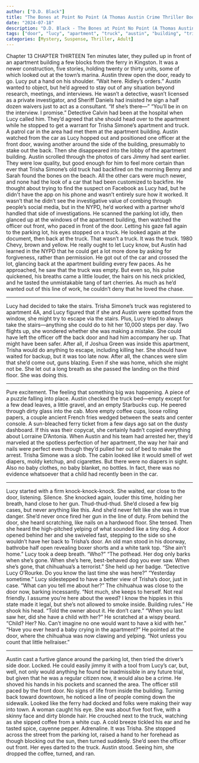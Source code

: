 ```yaml
---
author: ["D.D. Black"]
title: "The Bones at Point No Point (A Thomas Austin Crime Thriller Book 1) - Chapter 14"
date: "2024-07-18"
description: "D.D. Black - The Bones at Point No Point (A Thomas Austin Crime Thriller Book 1)"
tags: ["door", "lucy", "apartment", "truck", "austin", "building", "trisha", "car", "front", "back", "lot", "like", "officer", "would", "looked", "hand", "simone", "side", "parking", "could", "breath", "ferry", "five", "detective", "stopped"]
categories: [Mystery, Suspense, Thriller, Adult]
---
```


Chapter 13
CHAPTER THIRTEEN
Ten minutes later, they pulled up in front of an apartment building a few blocks from the ferry in Kingston. It was a newer construction, five stories, holding twenty or thirty units, some of which looked out at the town’s marina.
Austin threw open the door, ready to go.
Lucy put a hand on his shoulder. “Wait here. Ridley’s orders.”
Austin wanted to object, but he’d agreed to stay out of any situation beyond research, meetings, and interviews. He wasn’t a detective, wasn’t licensed as a private investigator, and Sheriff Daniels had insisted he sign a half dozen waivers just to act as a consultant. “If she’s there—”
“You’ll be in on the interview. I promise.”
Detective Calvin had been at the hospital when Lucy called him. They’d agreed that she should head over to the apartment while he stopped to get a warrant for Trisha Simone’s apartment and truck. A patrol car in the area had met them at the apartment building.
Austin watched from the car as Lucy hopped out and positioned one officer at the front door, waving another around the side of the building, presumably to stake out the back. Then she disappeared into the lobby of the apartment building.
Austin scrolled through the photos of cars Jimmy had sent earlier. They were low quality, but good enough for him to feel more certain than ever that Trisha Simone’s old truck had backfired on the morning Benny and Sarah found the bones on the beach. All the other cars were much newer, and none had the look of a car that had been customized to backfire. He thought about trying to find the suspect on Facebook as Lucy had, but he didn't have the app on his phone and wasn’t entirely sure how it worked. It wasn’t that he didn’t see the investigative value of combing through people’s social media, but in the NYPD, he’d worked with a partner who’d handled that side of investigations.
He scanned the parking lot idly, then glanced up at the windows of the apartment building, then watched the officer out front, who paced in front of the door.
Letting his gaze fall again to the parking lot, his eyes stopped on a truck. He looked again at the document, then back at the truck. That wasn’t a truck. It was the truck. 1980 Chevy, brown and yellow.
He really ought to let Lucy know, but Austin had learned in the NYPD that he could get a lot more done by asking for forgiveness, rather than permission.
He got out of the car and crossed the lot, glancing back at the apartment building every few paces. As he approached, he saw that the truck was empty. But even so, his pulse quickened, his breaths came a little louder, the hairs on his neck prickled, and he tasted the unmistakable tang of tart cherries. As much as he’d wanted out of this line of work, he couldn’t deny that he loved the chase.
* * *
Lucy had decided to take the stairs. Trisha Simone’s truck was registered to apartment 4A, and Lucy figured that if she and Austin were spotted from the window, she might try to escape via the stairs. Plus, Lucy tried to always take the stairs—anything she could do to hit her 10,000 steps per day.
Two flights up, she wondered whether she was making a mistake. She could have left the officer off the back door and had him accompany her up. That might have been safer. After all, if Joshua Green was inside this apartment, Trisha would do anything to escape, including killing her. She should have waited for backup, but it was too late now.
After all, the chances were slim that she’d come out, guns blazing. Even if she was home, which she might not be.
She let out a long breath as she passed the landing on the third floor.
She was doing this.
* * *
Pure excitement. The feeling that something big was happening. A piece of a puzzle falling into place.
Austin checked the truck bed—empty except for a few dead leaves, a little gravel, and an empty Starbucks cup.
He peered through dirty glass into the cab. More empty coffee cups, loose rolling papers, a couple ancient French fries wedged between the seats and center console. A sun-bleached ferry ticket from a few days ago sat on the dusty dashboard. If this was their copycat, she certainly hadn’t copied everything about Lorraine D’Antonia. When Austin and his team had arrested her, they’d marveled at the spotless perfection of her apartment, the way her hair and nails were perfect even though they’d pulled her out of bed to make the arrest. Trisha Simone was a slob. The cabin looked like it would smell of wet diapers, moldy ketchup, and cigarettes. But there were no diapers in sight. Also no baby clothes, no baby blanket, no bottles. In fact, there was no evidence whatsoever that a child had recently been in the car.
* * *
Lucy started with a firm knock-knock-knock. She waited, ear close to the door, listening.
Silence.
She knocked again, louder this time, holding her breath, hand close to her gun. Thud-thud-thud. She’d closed a few big cases, but never anything like this. And she’d never felt like she was in true danger. She’d never once fired her gun in the line of duty.
From behind the door, she heard scratching, like nails on a hardwood floor. She tensed.
Then she heard the high-pitched yelping of what sounded like a tiny dog.
A door opened behind her and she swiveled fast, stepping to the side so she wouldn’t have her back to Trisha’s door.
An old man stood in his doorway, bathrobe half open revealing boxer shorts and a white tank top. “She ain’t home.”
Lucy took a deep breath. “Who?”
“The pothead. Her dog only barks when she’s gone. When she’s here, best-behaved dog you ever saw. When she’s gone, that chihuahua’s a terrorist.”
She held up her badge. “Detective Lucy O’Rourke. Do you know the last time she was here?”
“Yesterday sometime.”
Lucy sidestepped to have a better view of Trisha’s door, just in case. “What can you tell me about her?”
The chihuahua was close to the door now, barking incessantly.
“Not much, she keeps to herself. Not real friendly. I assume you’re here about the weed? I know the hippies in this state made it legal, but she’s not allowed to smoke inside. Building rules.” He shook his head. “Told the owner about it. He don’t care.”
“When you last saw her, did she have a child with her?”
He scratched at a wispy beard. “Child? Her? No. Can’t imagine no one would want to have a kid with her.”
“Have you ever heard a baby crying in the apartment?”
He pointed at the door, where the chihuahua was now clawing and yelping. “Not unless you count that little hellraiser.”
* * *
Austin cast a furtive glance around the parking lot, then tried the driver’s side door. Locked. He could easily jimmy it with a tool from Lucy’s car, but, well, not only would anything he found be inadmissible in any future trial, but given that he was a regular citizen now, it would also be a crime. He shoved his hands in his pockets and scanned the area. The officer still paced by the front door. No signs of life from inside the building.
Turning back toward downtown, he noticed a line of people coming down the sidewalk. Looked like the ferry had docked and folks were making their way into town.
A woman caught his eye. She was about five foot five, with a skinny face and dirty blonde hair. He crouched next to the truck, watching as she sipped coffee from a white cup. A cold breeze tickled his ear and he tasted spice, cayenne pepper. Adrenaline.
It was Trisha.
She stopped across the street from the parking lot, raised a hand to her forehead as though blocking out the sun, then turned suddenly. She’d seen the officer out front.
Her eyes darted to the truck.
Austin stood.
Seeing him, she dropped the coffee, turned, and ran.